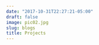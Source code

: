 ```yaml
---
date: "2017-10-31T22:27:21-05:00"
draft: false
image: pic02.jpg
slug: blogs
title: Projects
---
```


